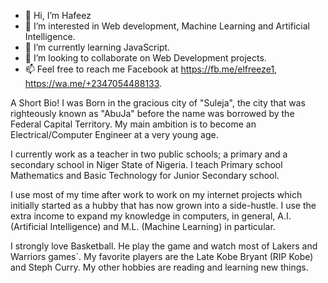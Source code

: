 - 👋 Hi, I’m Hafeez
- 👀 I’m interested in Web development, Machine Learning and Artificial Intelligence.
- 🌱 I’m currently learning JavaScript.
- 💞️ I’m looking to collaborate on Web Development projects.
- 📫 Feel free to reach me Facebook at https://fb.me/elfreeze1, https://wa.me/+2347054488133.


A Short Bio!
I was Born in the gracious city of "Suleja", the city that was righteously known as "AbuJa" before the name was borrowed by the Federal Capital Territory. My main ambition is to become an Electrical/Computer Engineer at a very young age.

I currently work as a teacher in two public schools; a primary and a secondary school in Niger State of Nigeria. I teach Primary school Mathematics and Basic Technology for Junior Secondary school.

I use most of my time after work to work on my internet projects which initially started as a hubby that has now grown into a side-hustle. I use the extra income to expand my knowledge in computers, in general, A.I. (Artificial Intelligence) and M.L. (Machine Learning) in particular.

I strongly love Basketball. He play the game and watch most of Lakers and Warriors games`. My favorite players are the Late Kobe Bryant (RIP Kobe) and Steph Curry. My other hobbies are reading and learning new things.

<!---
elfreeze/elfreeze is a ✨ special ✨ repository because its `README.md` (this file) appears on your GitHub profile.
You can click the Preview link to take a look at your changes.
--->
